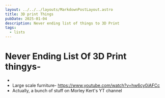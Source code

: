 ```yaml
---
layout: ../../../layouts/MarkdownPostLayout.astro
title: 3D print Things
pubDate: 2025-01-04
description: Never ending list of things to 3D Print
tags:
  - lists
---
```

# Never Ending List Of 3D Print thingys-
- 
- Large scale furniture- https://www.youtube.com/watch?v=hw6cy0iAFCc
- Actually, a bunch of stuff on Morley Kert's YT channel
